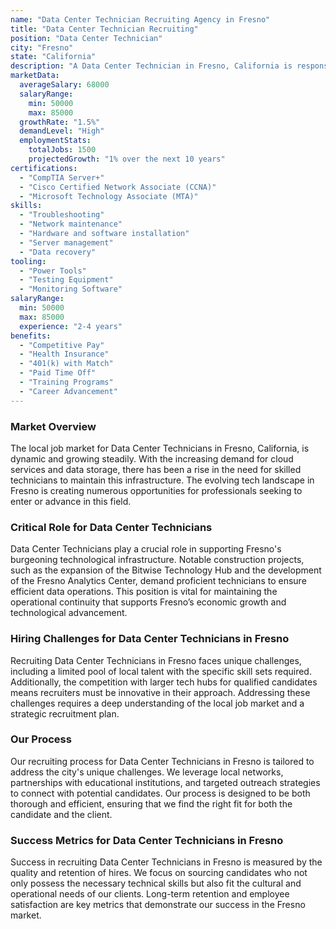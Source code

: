 ```yaml
---
name: "Data Center Technician Recruiting Agency in Fresno"
title: "Data Center Technician Recruiting"
position: "Data Center Technician"
city: "Fresno"
state: "California"
description: "A Data Center Technician in Fresno, California is responsible for overseeing the daily operations of a data center, including system monitoring, troubleshooting, server installations and repairs."
marketData:
  averageSalary: 68000
  salaryRange:
    min: 50000
    max: 85000
  growthRate: "1.5%"
  demandLevel: "High"
  employmentStats:
    totalJobs: 1500
    projectedGrowth: "1% over the next 10 years"
certifications:
  - "CompTIA Server+"
  - "Cisco Certified Network Associate (CCNA)"
  - "Microsoft Technology Associate (MTA)"
skills:
  - "Troubleshooting"
  - "Network maintenance"
  - "Hardware and software installation"
  - "Server management"
  - "Data recovery"
tooling:
  - "Power Tools"
  - "Testing Equipment"
  - "Monitoring Software"
salaryRange:
  min: 50000
  max: 85000
  experience: "2-4 years"
benefits:
  - "Competitive Pay"
  - "Health Insurance"
  - "401(k) with Match"
  - "Paid Time Off"
  - "Training Programs"
  - "Career Advancement"
---
```


### Market Overview
The local job market for Data Center Technicians in Fresno, California, is dynamic and growing steadily. With the increasing demand for cloud services and data storage, there has been a rise in the need for skilled technicians to maintain this infrastructure. The evolving tech landscape in Fresno is creating numerous opportunities for professionals seeking to enter or advance in this field.

### Critical Role for Data Center Technicians
Data Center Technicians play a crucial role in supporting Fresno's burgeoning technological infrastructure. Notable construction projects, such as the expansion of the Bitwise Technology Hub and the development of the Fresno Analytics Center, demand proficient technicians to ensure efficient data operations. This position is vital for maintaining the operational continuity that supports Fresno’s economic growth and technological advancement.

### Hiring Challenges for Data Center Technicians in Fresno
Recruiting Data Center Technicians in Fresno faces unique challenges, including a limited pool of local talent with the specific skill sets required. Additionally, the competition with larger tech hubs for qualified candidates means recruiters must be innovative in their approach. Addressing these challenges requires a deep understanding of the local job market and a strategic recruitment plan.

### Our Process
Our recruiting process for Data Center Technicians in Fresno is tailored to address the city's unique challenges. We leverage local networks, partnerships with educational institutions, and targeted outreach strategies to connect with potential candidates. Our process is designed to be both thorough and efficient, ensuring that we find the right fit for both the candidate and the client.

### Success Metrics for Data Center Technicians in Fresno
Success in recruiting Data Center Technicians in Fresno is measured by the quality and retention of hires. We focus on sourcing candidates who not only possess the necessary technical skills but also fit the cultural and operational needs of our clients. Long-term retention and employee satisfaction are key metrics that demonstrate our success in the Fresno market.